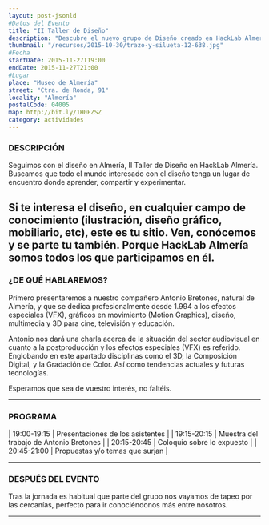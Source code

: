 ```yaml
---
layout: post-jsonld
#Datos del Evento
title: "II Taller de Diseño"
description: "Descubre el nuevo grupo de Diseño creado en HackLab Almería"
thumbnail: "/recursos/2015-10-30/trazo-y-silueta-12-638.jpg"
#Fecha
startDate: 2015-11-27T19:00
endDate: 2015-11-27T21:00
#Lugar
place: "Museo de Almería"
street: "Ctra. de Ronda, 91"
locality: "Almería"
postalCode: 04005
map: http://bit.ly/1H0FZSZ
category: actividades
---
```


### DESCRIPCIÓN

Seguimos con el diseño en Almería, II Taller de Diseño en HackLab Almería. Buscamos que todo el mundo 
interesado con el diseño tenga un lugar de encuentro donde aprender, compartir y experimentar.

Si te interesa el diseño, en cualquier campo de conocimiento (ilustración, diseño gráfico,
mobiliario, etc), este es tu sitio. Ven, conócemos y se parte tu también. Porque HackLab Almería
somos todos los que participamos en él.
---

### ¿DE QUÉ HABLAREMOS?

Primero presentaremos a nuestro compañero Antonio Bretones, natural de Almería, y que se dedica 
profesionalmente desde 1.994 a los efectos especiales (VFX), gráficos en movimiento (Motion Graphics), 
diseño, multimedia y 3D para cine, televisión y educación.

Antonio nos dará una charla acerca de la situación del sector audiovisual en cuanto a la postproducción 
y los efectos especiales (VFX) es referido. Englobando en este apartado disciplinas como el 3D, la 
Composición Digital, y la Gradación de Color. Así como tendencias actuales y futuras tecnologías.

Esperamos que sea de vuestro interés, no faltéis.

---


### PROGRAMA


| 19:00-19:15   | Presentaciones de los asistentes  |
| 19:15-20:15   | Muestra del trabajo de Antonio Bretones |
| 20:15-20:45 	| Coloquio sobre lo expuesto |
| 20:45-21:00 	| Propuestas y/o temas que surjan |

---



### DESPUÉS DEL EVENTO

Tras la jornada es habitual que parte del grupo nos vayamos de tapeo por las cercanías, perfecto para ir conociéndonos más entre nosotros.

---
